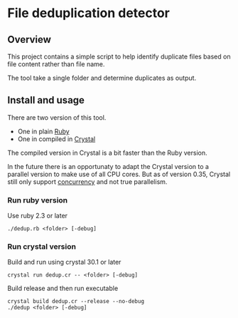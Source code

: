 # File deduplication detector

## Overview

This project contains a simple script to help identify duplicate files based on file content rather than file name.

The tool take a single folder and determine duplicates as output.

## Install and usage

There are two version of this tool. 

* One in plain [Ruby](https://www.ruby-lang.org/en/)
* One in compiled in [Crystal](https://crystal-lang.org/)

The compiled version in Crystal is a bit faster than the Ruby version. 

In the future there is an opportunaty to adapt the Crystal version to a parallel version to make use of all CPU cores. But as of version 0.35, Crystal still only support [concurrency](https://crystal-lang.org/reference/guides/concurrency.html) and not true parallelism.

### Run ruby version

Use ruby 2.3 or later

    ./dedup.rb <folder> [-debug]

### Run crystal version

Build and run using crystal 30.1 or later

    crystal run dedup.cr -- <folder> [-debug]

Build release and then run executable

    crystal build dedup.cr --release --no-debug
    ./dedup <folder> [-debug]
